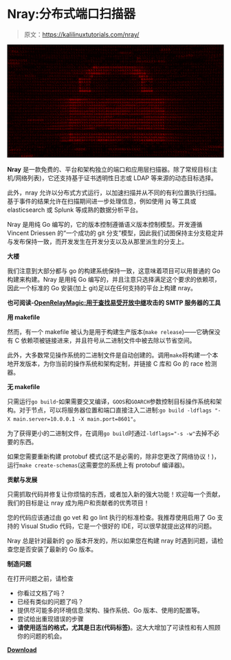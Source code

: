 # Nray:分布式端口扫描器

> 原文：<https://kalilinuxtutorials.com/nray/>

[![Nray : Distributed Port Scanner](img//2964497b76d6f2da265a7f9e6fc28365.png "Nray : Distributed Port Scanner")](https://1.bp.blogspot.com/-IQUL45p14WM/Xkxv618Ih0I/AAAAAAAAFAo/qVw4gaJLbuQpnvtIzXTRpbYlVWXBUxxvwCLcBGAsYHQ/s1600/scan.png)

**Nray** 是一款免费的、平台和架构独立的端口和应用层扫描器。除了常规目标(主机/网络列表)，它还支持基于证书透明性日志或 LDAP 等来源的动态目标选择。

此外，nray 允许以分布式方式运行，以加速扫描并从不同的有利位置执行扫描。基于事件的结果允许在扫描期间进一步处理信息，例如使用 jq 等工具或 elasticsearch 或 Splunk 等成熟的数据分析平台。

Nray 是用纯 Go 编写的，它的版本控制遵循语义版本控制模型。开发遵循 Vincent Driessen 的“一个成功的 git 分支”模型，因此我们试图保持主分支稳定并与发布保持一致，而开发发生在开发分支以及从那里派生的分支上。

**大楼**

我们注意到大部分都与 go 的构建系统保持一致，这意味着项目可以用普通的 Go 构建来构建。Nray 是用纯 Go 编写的，并且注意只选择满足这个要求的依赖项，因此一个标准的 Go 安装(加上 git)足以在任何支持的平台上构建 nray。

**也可阅读-[OpenRelayMagic:用于查找易受开放中继](https://kalilinuxtutorials.com/openrelaymagic/)攻击的 SMTP 服务器的工具**

**用 makefile**

然而，有一个 makefile 被认为是用于构建生产版本(`make release`)——它确保没有 C 依赖项被链接进来，并且符号从二进制文件中被去除以节省空间。

此外，大多数常见操作系统的二进制文件是自动创建的。调用`make`将构建一个本地开发版本，为你当前的操作系统和架构定制，并链接 C 库和 Go 的 race 检测器。

**无 makefile**

只需运行`go build`-如果需要交叉编译，`GOOS`和`GOARCH`参数控制目标操作系统和架构。对于节点，可以将服务器位置和端口直接注入二进制:`go build -ldflags "-X main.server=10.0.0.1 -X main.port=8601"`。

为了获得更小的二进制文件，在调用`go build`时通过`-ldflags="-s -w"`去掉不必要的东西。

如果您需要重新构建 protobuf 模式(这不是必需的，除非您更改了网络协议！)，运行`make create-schemas`(这需要您的系统上有 protobuf 编译器)。

**贡献与发展**

只需抓取代码并修复让你烦恼的东西，或者加入新的强大功能！欢迎每一个贡献，我们的目标是让 nray 成为用户和贡献者的优秀项目！

您的代码应该通过由 go vet 和 go lint 执行的标准检查。我推荐使用启用了 Go 支持的 Visual Studio 代码，它是一个很好的 IDE，可以很早就提出这样的问题。

Nray 总是针对最新的 go 版本开发的，所以如果您在构建 nray 时遇到问题，请检查您是否安装了最新的 Go 版本。

**制造问题**

在打开问题之前，请检查

*   你看过文档了吗？
*   已经有类似的问题了吗？
*   提供尽可能多的环境信息:架构、操作系统、Go 版本、使用的配置等。
*   尝试给出重现错误的步骤
*   **请使用适当的格式，尤其是日志(代码标签)**。这大大增加了可读性和有人照顾你的问题的机会。

[**Download**](https://github.com/nray-scanner/nray)